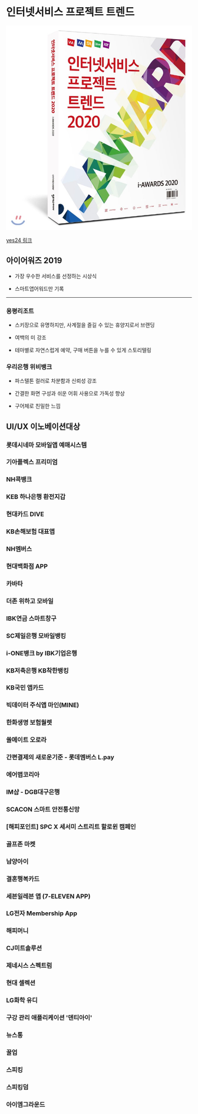 # 인터넷서비스 프로젝트 트렌드

![책 이미지](./book.jfif)

[yes24 링크](http://www.yes24.com/Product/Goods/90062251)


## 아이어워즈 2019

- 가장 우수한 서비스를 선정하는 시상식

- 스마트앱어워드만 기록

---

### 용평리조트

- 스키장으로 유명하지만, 사계절을 즐길 수 있는 휴양지로서 브랜딩

- 여백의 미 강조

- 테마별로 자연스럽게 예약, 구매 버튼을 누를 수 있게 스토리텔링

### 우리은행 위비뱅크

- 파스텔톤 컬러로 차분함과 신뢰성 강조

- 간결한 화면 구성과 쉬운 어휘 사용으로 가독성 향상

- 구어체로 친밀한 느낌

## UI/UX 이노베이션대상

### 롯데시네마 모바일앱 예매시스템

### 기아플렉스 프리미엄

### NH콕뱅크

### KEB 하나은행 환전지갑

### 현대카드 DIVE

### KB손해보험 대표앱

### NH멤버스

### 현대백화점 APP

### 카바타

### 더존 위하고 모바일

### IBK연금 스마트창구

### SC제일은행 모바일뱅킹

### i-ONE뱅크 by IBK기업은행

### KB저축은행 KB착한뱅킹

### KB국민 앱카드

### 빅데이터 주식앱 마인(MINE)

### 한화생명 보험월렛

### 쏠메이트 오로라

### 간편결제의 새로운기준 - 롯데멤버스 L.pay

### 에어맵코리아

### IM샵 - DGB대구은행

### SCACON 스마트 안전통신망

### [해피포인트] SPC X 세서미 스트리트 할로윈 캠페인

### 골프존 마켓

### 남양아이

### 결혼행복카드

### 세븐일레븐 앱 (7-ELEVEN APP)

### LG전자 Membership App

### 해피머니

### CJ미트솔루션

### 제네시스 스펙트럼

### 현대 셀렉션

### LG화학 유디

### 구강 관리 애플리케이션 '덴티아이'

### 뉴스통

### 꿀업

### 스피킹

### 스피킹덤

### 아이엠그라운드
